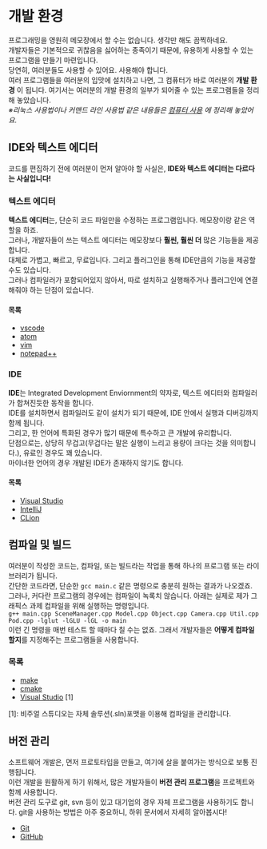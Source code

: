 # 개발 환경
프로그래밍을 영원히 메모장에서 할 수는 없습니다. 생각만 해도 끔찍하네요.  
개발자들은 기본적으로 귀찮음을 싫어하는 종족이기 때문에, 유용하게 사용할 수 있는 프로그램을 만들기 마련입니다.  
당연히, 여러분들도 사용할 수 있어요. 사용해야 합니다.  
여러 프로그램들을 여러분의 입맛에 설치하고 나면, 그 컴퓨터가 바로 여러분의 **개발 환경** 이 됩니다.
여기서는 여러분의 개발 환경의 일부가 되어줄 수 있는 프로그램들을 정리해 놓았습니다.  
*※리눅스 사용법이나 커맨드 라인 사용법 같은 내용들은 [컴퓨터 사용](/컴퓨터_사용/index.md) 에 정리해 놓았어요.*

## IDE와 텍스트 에디터
코드를 편집하기 전에 여러분이 먼저 알아야 할 사실은, **IDE와 텍스트 에디터는 다르다는 사실입니다!**  
### 텍스트 에디터
**텍스트 에디터**는, 단순히 코드 파일만을 수정하는 프로그램입니다. 메모장이랑 같은 역할을 하죠.  
그러나, 개발자들이 쓰는 텍스트 에디터는 메모장보다 **훨씬, 훨씬 더** 많은 기능들을 제공합니다.  
대체로 가볍고, 빠르고, 무료입니다. 그리고 플러그인을 통해 IDE만큼의 기능을 제공할 수도 있습니다.  
그러나 컴파일러가 포함되어있지 않아서, 따로 설치하고 실행해주거나 플러그인에 연결해줘야 하는 단점이 있습니다.  
#### 목록 
- [vscode](vscode.md)
- [atom](atom.md)
- [vim](vim.md)
- [notepad++](notepad++.md)

### IDE
**IDE**는 Integrated Development Enviornment의 약자로, 텍스트 에디터와 컴파일러가 합쳐진듯한 동작을 합니다.  
IDE를 설치하면서 컴파일러도 같이 설치가 되기 때문에, IDE 안에서 실행과 디버깅까지 함께 됩니다.  
그리고, 한 언어에 특화된 경우가 많기 때문에 특수하고 큰 개발에 유리합니다.  
단점으로는, 상당히 무겁고(무겁다는 말은 실행이 느리고 용량이 크다는 것을 의미합니다.), 유료인 경우도 꽤 있습니다.  
마이너한 언어의 경우 개발된 IDE가 존재하지 않기도 합니다.
#### 목록
- [Visual Studio](Visual_Studio.md)
- [IntelliJ](IntelliJ.md)
- [CLion](CLion.md)

## 컴파일 및 빌드
여러분이 작성한 코드는, 컴파일, 또는 빌드라는 작업을 통해 하나의 프로그램 또는 라이브러리가 됩니다.  
간단한 코드라면, 단순한 `gcc main.c` 같은 명령으로 충분히 원하는 결과가 나오겠죠.  
그러나, 커다란 프로그램의 경우에는 컴파일이 녹록치 않습니다. 아래는 실제로 제가 그래픽스 과제 컴파일을 위해 실행하는 명령입니다.  
`g++ main.cpp SceneManager.cpp Model.cpp Object.cpp Camera.cpp Util.cpp Pod.cpp -lglut -lGLU -lGL -o main`  
이런 긴 명령을 매번 테스트 할 때마다 칠 수는 없죠. 그래서 개발자들은 **어떻게 컴파일할지**를 지정해주는 프로그램들을 사용합니다.  
### 목록
- [make](make.md)
- [cmake](cmake.md)
- [Visual Studio](Visual_Studio.md) [1]


[1]: 비주얼 스튜디오는 자체 솔루션(.sln)포맷을 이용해 컴파일을 관리합니다.

## 버전 관리
소프트웨어 개발은, 먼저 프로토타입을 만들고, 여기에 살을 붙여가는 방식으로 보통 진행됩니다.  
이런 개발을 원활하게 하기 위해서, 많은 개발자들이 **버전 관리 프로그램**을 프로젝트와 함께 사용합니다.  
버전 관리 도구로 git, svn 등이 있고 대기업의 경우 자체 프로그램을 사용하기도 합니다.
git을 사용하는 방법은 아주 중요하니, 하위 문서에서 자세히 알아봅시다!  
- [Git](Git/index.md)
- [GitHub](GitHub/index.md)
